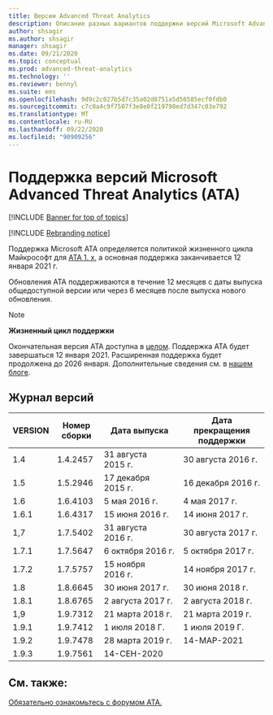 ```yaml
---
title: Версии Advanced Threat Analytics
description: Описание разных вариантов поддержки версий Microsoft Advanced Threat Analytics (ATA).
author: shsagir
ms.author: shsagir
manager: shsagir
ms.date: 09/21/2020
ms.topic: conceptual
ms.prod: advanced-threat-analytics
ms.technology: ''
ms.reviewer: bennyl
ms.suite: ems
ms.openlocfilehash: 9d9c2c027b5d7c35a02d8751a5d56585ecf0fdb0
ms.sourcegitcommit: c7c0a4c9f7507f3e8e0f219798ed7d347c03e792
ms.translationtype: MT
ms.contentlocale: ru-RU
ms.lasthandoff: 09/22/2020
ms.locfileid: "90909256"
---
```

# <a name="support-for-microsoft-advanced-threat-analytics-ata-versions"></a>Поддержка версий Microsoft Advanced Threat Analytics (ATA)

[!INCLUDE [Banner for top of topics](includes/banner.md)]

[!INCLUDE [Rebranding notice](includes/rebranding.md)]

Поддержка Microsoft ATA определяется политикой жизненного цикла Майкрософт для [ATA 1. x](https://support.microsoft.com/lifecycle/search?alpha=Advanced%20Threat%20Analytics%201.X), а основная поддержка заканчивается 12 января 2021 г.

Обновления ATA поддерживаются в течение 12 месяцев с даты выпуска общедоступной версии или через 6 месяцев после выпуска нового обновления.

> [!NOTE]
> **Жизненный цикл поддержки**
>
> Окончательная версия ATA доступна в [целом](https://support.microsoft.com/help/4568997/update-3-for-microsoft-advanced-threat-analytics-1-9). Поддержка ATA будет завершаться 12 января 2021. Расширенная поддержка будет продолжена до 2026 января. Дополнительные сведения см. в [нашем блоге](https://techcommunity.microsoft.com/t5/microsoft-security-and/end-of-mainstream-support-for-advanced-threat-analytics-january/ba-p/1539181).

## <a name="version-history"></a>Журнал версий

|VERSION|Номер сборки|Дата выпуска|Дата прекращения поддержки|
|----|----|----|----|
|1.4|1.4.2457|31 августа 2015 г.|30 августа 2016 г.|
|1.5|1.5.2946|17 декабря 2015 г.|16 декабря 2016 г.|
|1.6|1.6.4103|5 мая 2016 г.|4 мая 2017 г.|
|1.6.1|1.6.4317|15 июня 2016 г.|14 июня 2017 г.|
|1,7|1.7.5402|31 августа 2016 г.|30 августа 2017 г.|
|1.7.1|1.7.5647|6 октября 2016 г.|5 октября 2017 г.|
|1.7.2|1.7.5757|15 ноября 2016 г.|14 ноября 2017 г.|
|1.8|1.8.6645|30 июня 2017 г.|30 июня 2018 г.|
|1.8.1|1.8.6765|2 августа 2017 г.|2 августа 2018 г.|
|1,9|1.9.7312|21 марта 2018 г.|21 марта 2019 г.|
|1.9.1|1.9.7412|1 июля 2018 Г.|1 июля 2019 Г.|
|1.9.2|1.9.7478|28 марта 2019 г.|14-МАР-2021|
|1.9.3|1.9.7561|14-СЕН-2020||

## <a name="see-also"></a>См. также:

[Обязательно ознакомьтесь с форумом ATA.](https://social.technet.microsoft.com/Forums/security/home?forum=mata)
